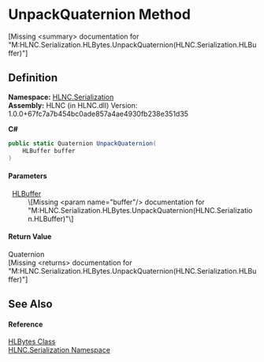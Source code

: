 # UnpackQuaternion Method


\[Missing &lt;summary&gt; documentation for "M:HLNC.Serialization.HLBytes.UnpackQuaternion(HLNC.Serialization.HLBuffer)"\]



## Definition
**Namespace:** <a href="N_HLNC_Serialization">HLNC.Serialization</a>  
**Assembly:** HLNC (in HLNC.dll) Version: 1.0.0+67fc7a7b454bc0ade857a4ae4930fb238e351d35

**C#**
``` C#
public static Quaternion UnpackQuaternion(
	HLBuffer buffer
)
```



#### Parameters
<dl><dt>  <a href="T_HLNC_Serialization_HLBuffer">HLBuffer</a></dt><dd>\[Missing &lt;param name="buffer"/&gt; documentation for "M:HLNC.Serialization.HLBytes.UnpackQuaternion(HLNC.Serialization.HLBuffer)"\]</dd></dl>

#### Return Value
Quaternion  
\[Missing &lt;returns&gt; documentation for "M:HLNC.Serialization.HLBytes.UnpackQuaternion(HLNC.Serialization.HLBuffer)"\]

## See Also


#### Reference
<a href="T_HLNC_Serialization_HLBytes">HLBytes Class</a>  
<a href="N_HLNC_Serialization">HLNC.Serialization Namespace</a>  
